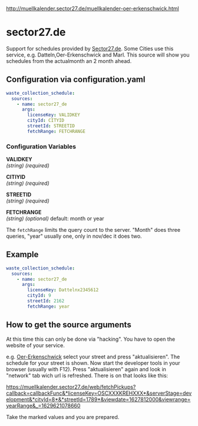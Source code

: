 http://muellkalender.sector27.de/muellkalender-oer-erkenschwick.html

# sector27.de

Support for schedules provided by [Sector27.de](https://muellkalender.sector27.de). Some Cities use this service, e.g. Datteln,Oer-Erkenschwick and Marl. This source will show you schedules from the actualmonth an 2 month ahead.

## Configuration via configuration.yaml

```yaml
waste_collection_schedule:
  sources:
    - name: sector27_de
      args:
        licenseKey: VALIDKEY
        cityId: CITYID
        streetId: STREETID
        fetchRange: FETCHRANGE
```

### Configuration Variables

**VALIDKEY**<br>
*(string) (required)*

**CITIYID**<br>
*(string) (required)*

**STREETID**<br>
*(string) (required)*

**FETCHRANGE**<br>
*(string) (optional)* default: month or year

The `fetchRange` limits the query count to the server. "Month" does three queries, "year" usually one, only in nov/dec it does two.

## Example

```yaml
waste_collection_schedule:
  sources:
    - name: sector27_de
      args:
        licenseKey: Dattelnx2345612
        cityId: 9
        streetId: 2162
        fetchRange: year
```

## How to get the source arguments

At this time this can only be done via "hacking". You have to open the website of your service.

e.g. [Oer-Erkenschwick](http://muellkalender.sector27.de/muellkalender-oer-erkenschwick.html)
select your street and press "aktualisieren".  The schedule for your street is shown.
Now start the developer tools in your browser (usually with F12). Press "aktualisieren" again and look in "network" tab wich url is refreshed. There is on that looks like this:

https://muellkalender.sector27.de/web/fetchPickups?callback=callbackFunc&*licenseKey=OSCXXXKREHXXX*&serverStage=development&*cityId=8*&*streetId=1789*&viewdate=1627812000&viewrange=yearRange&_=1629621078660

Take the marked values and you are prepared.


